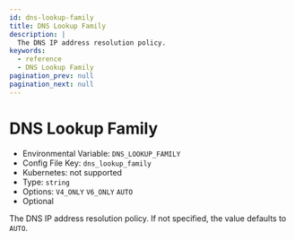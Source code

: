 ```yaml
---
id: dns-lookup-family
title: DNS Lookup Family
description: |
  The DNS IP address resolution policy.
keywords:
  - reference
  - DNS Lookup Family
pagination_prev: null
pagination_next: null
---
```


# DNS Lookup Family

- Environmental Variable: `DNS_LOOKUP_FAMILY`
- Config File Key: `dns_lookup_family`
- Kubernetes: not supported
- Type: `string`
- Options: `V4_ONLY` `V6_ONLY` `AUTO`
- Optional

The DNS IP address resolution policy. If not specified, the value defaults to `AUTO`.
